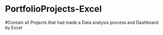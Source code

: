 # PortfolioProjects-Excel
#Contain all Projects that had made a Data analysis process and Dashboard by Excel  

